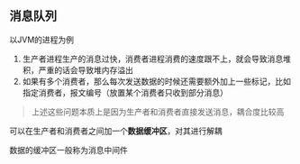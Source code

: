 ## 消息队列

以JVM的进程为例

1. 生产者进程生产的消息过快，消费者进程消费的速度跟不上，就会导致消息堆积，严重的话会导致堆内存溢出
2. 如果有多个消费者，那么每次发送数据的时候还需要额外加上一些标记，比如指定消费者，报文编号（放置某个消费者只收到部分消息）



>上述这些问题本质上是因为生产者和消费者直接发送消息，耦合度比较高



可以在生产者和消费者之间加一个**数据缓冲区**，对其进行解耦

数据的缓冲区一般称为消息中间件




